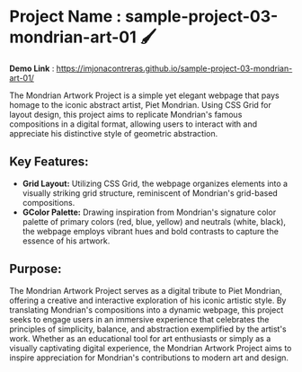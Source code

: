 # Project Name : sample-project-03-mondrian-art-01 🖌️

**Demo Link** : https://imjonacontreras.github.io/sample-project-03-mondrian-art-01/

The Mondrian Artwork Project is a simple yet elegant webpage that pays homage to the iconic abstract artist, Piet Mondrian. Using CSS Grid for layout design, this project aims to replicate Mondrian's famous compositions in a digital format, allowing users to interact with and appreciate his distinctive style of geometric abstraction.

## Key Features:
- **Grid Layout:** Utilizing CSS Grid, the webpage organizes elements into a visually striking grid structure, reminiscent of Mondrian's grid-based compositions.
- **GColor Palette:** Drawing inspiration from Mondrian's signature color palette of primary colors (red, blue, yellow) and neutrals (white, black), the webpage employs vibrant hues and bold contrasts to capture the essence of his artwork.

## Purpose:
The Mondrian Artwork Project serves as a digital tribute to Piet Mondrian, offering a creative and interactive exploration of his iconic artistic style. By translating Mondrian's compositions into a dynamic webpage, this project seeks to engage users in an immersive experience that celebrates the principles of simplicity, balance, and abstraction exemplified by the artist's work. Whether as an educational tool for art enthusiasts or simply as a visually captivating digital experience, the Mondrian Artwork Project aims to inspire appreciation for Mondrian's contributions to modern art and design.

